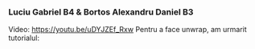 ### Luciu Gabriel B4 & Bortos Alexandru Daniel B3

Video: https://youtu.be/uDYJZEf_Rxw
Pentru a face unwrap, am urmarit tutorialul: 
